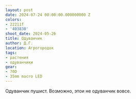 ```yaml
---
layout: post
date: 2024-07-24 00:00:00.000000000 Z
colors:
- 22211f
- '403830'
shoot_date: 2024-05-26
title: Одуванчик
author: Д.Г.
location: Агрогородок
tags:
- растения
- одуванчики
gear:
- 70D
- 35mm macro LED
---
```

Одуванчик пушист. Возможно, этои не одуванчик вовсе.

